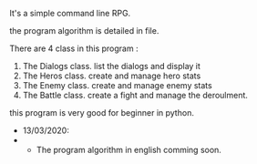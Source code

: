 <p>It's a simple command line RPG.</p>
<p>the program algorithm is detailed in <cahierDesCharges> file.</p>
<p>There are 4 class in this program : </p>
<ol>
  <li> The Dialogs class. list the dialogs and display it</li>
  <li> The Heros class. create and manage hero stats</li>
  <li> The Enemy class. create and manage enemy stats</li>
  <li> The Battle class. create a fight and manage the deroulment. </li>
</ol>

<p>this program is very good for beginner in python. </p>

<ul>
  <li>13/03/2020:<li>
  <ul>
    <li>The program algorithm in english comming soon.</li>
  </ul>
</ul>
